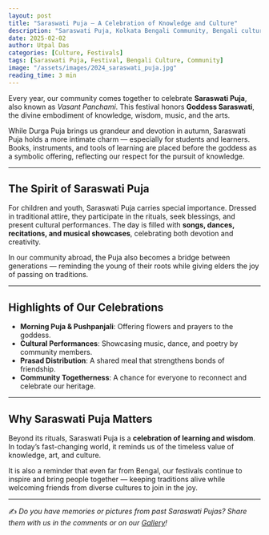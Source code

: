 ```yaml
---
layout: post
title: "Saraswati Puja – A Celebration of Knowledge and Culture"
description: "Saraswati Puja, Kolkata Bengali Community, Bengali culture, celebration of knowledge and culture"
date: 2025-02-02
author: Utpal Das
categories: [Culture, Festivals]
tags: [Saraswati Puja, Festival, Bengali Culture, Community]
image: "/assets/images/2024_saraswati_puja.jpg"
reading_time: 3 min
---
```


Every year, our community comes together to celebrate **Saraswati Puja**, also known as *Vasant Panchami*. This festival honors **Goddess Saraswati**, the divine embodiment of knowledge, wisdom, music, and the arts.  

While Durga Puja brings us grandeur and devotion in autumn, Saraswati Puja holds a more intimate charm — especially for students and learners. Books, instruments, and tools of learning are placed before the goddess as a symbolic offering, reflecting our respect for the pursuit of knowledge.  

---

## The Spirit of Saraswati Puja  

For children and youth, Saraswati Puja carries special importance. Dressed in traditional attire, they participate in the rituals, seek blessings, and present cultural performances. The day is filled with **songs, dances, recitations, and musical showcases**, celebrating both devotion and creativity.  

In our community abroad, the Puja also becomes a bridge between generations — reminding the young of their roots while giving elders the joy of passing on traditions.  

---

## Highlights of Our Celebrations  

- **Morning Puja & Pushpanjali**: Offering flowers and prayers to the goddess.  
- **Cultural Performances**: Showcasing music, dance, and poetry by community members.  
- **Prasad Distribution**: A shared meal that strengthens bonds of friendship.  
- **Community Togetherness**: A chance for everyone to reconnect and celebrate our heritage.  

---

## Why Saraswati Puja Matters  

Beyond its rituals, Saraswati Puja is a **celebration of learning and wisdom**. In today’s fast-changing world, it reminds us of the timeless value of knowledge, art, and culture.  

It is also a reminder that even far from Bengal, our festivals continue to inspire and bring people together — keeping traditions alive while welcoming friends from diverse cultures to join in the joy.  

---

✍️ *Do you have memories or pictures from past Saraswati Pujas? Share them with us in the comments or on our [Gallery](/gallery/)!*  

